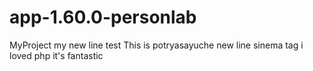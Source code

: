 # app-1.60.0-personlab
MyProject
my new line test
This is potryasayuche
new line sinema tag
i loved php it's fantastic

